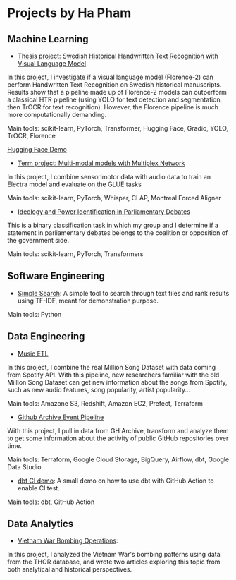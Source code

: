 # Projects by Ha Pham


## Machine Learning

- [Thesis project: Swedish Historical Handwritten Text Recognition with Visual Language Model](https://github.com/hoanghapham/visual-language-models-htr)

 In this project, I investigate if a visual language model (Florence-2) can perform Handwritten Text Recognition on Swedish historical manuscripts. Results show that a pipeline made up of Florence-2 models can outperform a classical HTR pipeline (using YOLO for text detection and segmentation, then TrOCR for text recognition). However, the Florence pipeline is much more computationally demanding.

 Main tools: scikit-learn, PyTorch, Transformer, Hugging Face, Gradio, YOLO, TrOCR, Florence

 [Hugging Face Demo](https://huggingface.co/spaces/nazounoryuu/vlm-htr)

- [Term project: Multi-modal models with Multiplex Network](https://github.com/hoanghapham/rnd-multiplex?tab=readme-ov-file)

 In this project, I combine sensorimotor data with audio data to train an Electra model and evaluate on the GLUE tasks

 Main tools: scikit-learn, PyTorch, Whisper, CLAP, Montreal Forced Aligner

- [Ideology and Power Identification in Parliamentary Debates](https://github.com/hoanghapham/power-identification?tab=readme-ov-file)

 This is a binary classification task in which my group and I determine if a statement in parliamentary debates belongs to the coalition or opposition of the government side. 

 Main tools: scikit-learn, PyTorch, Transformers


## Software Engineering

- [Simple Search](https://github.com/hoanghapham/simple-search): A simple tool to search through text files and rank results using TF-IDF, meant for demonstration purpose.

 Main tools: Python


## Data Engineering
- [Music ETL](https://github.com/hoanghapham/music-etl)

 In this project, I combine the real Million Song Dataset with data coming from Spotify API. With this pipeline, new researchers familiar with the old Million Song Dataset can get new information about the songs from Spotify, such as new audio features, song popularity, artist popularity...

 Main tools: Amazone S3, Redshift, Amazon EC2, Prefect, Terraform

- [Github Archive Event Pipeline](https://github.com/hoanghapham/github-archive-pipeline/tree/master)

 With this project, I pull in data from GH Archive, transform and analyze them to get some information about the activity of public GitHub repositories over time.

 Main tools: Terraform, Google Cloud Storage, BigQuery, Airflow, dbt, Google Data Studio


- [dbt CI demo](https://github.com/hoanghapham/dbt_ci_demo/tree/demo): A small demo on how to use dbt with GitHub Action to enable CI test.

 Main tools: dbt, GitHub Action


## Data Analytics

- [Vietnam War Bombing Operations](https://github.com/hoanghapham/vietnam_war_bombing): 

 In this project, I analyzed the Vietnam War's bombing patterns using data from the THOR database, and wrote two articles exploring this topic from both analytical and historical perspectives.


